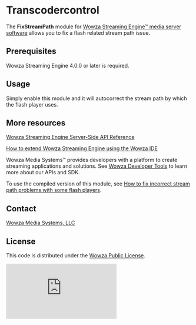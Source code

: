 # Transcodercontrol
The **FixStreamPath** module for [Wowza Streaming Engine™ media server software](https://www.wowza.com/products/streaming-engine) allows you to fix a flash related stream path issue.

## Prerequisites
Wowza Streaming Engine 4.0.0 or later is required.

## Usage
Simply enable this module and it will autocorrect the stream path by which the flash player uses.

## More resources
[Wowza Streaming Engine Server-Side API Reference](https://www.wowza.com/resources/WowzaStreamingEngine_ServerSideAPI.pdf)

[How to extend Wowza Streaming Engine using the Wowza IDE](https://www.wowza.com/forums/content.php?759-How-to-extend-Wowza-Streaming-Engine-using-the-Wowza-IDE)

Wowza Media Systems™ provides developers with a platform to create streaming applications and solutions. See [Wowza Developer Tools](https://www.wowza.com/resources/developers) to learn more about our APIs and SDK.

To use the compiled version of this module, see [How to fix incorrect stream path problems with some flash players](https://www.wowza.com/forums/content.php?348-How-to-fix-incorrect-stream-path-problems-with-some-Flash-players-(ModuleFixStreamPath)).

## Contact
[Wowza Media Systems, LLC](https://www.wowza.com/contact)

## License
This code is distributed under the [Wowza Public License](https://github.com/WowzaMediaSystems/wse-plugin-transcodercontrol/blob/master/LICENSE.txt).

![alt tag](http://wowzalogs.com/stats/githubimage.php?plugin=wse-plugin-transcodercontrol)
